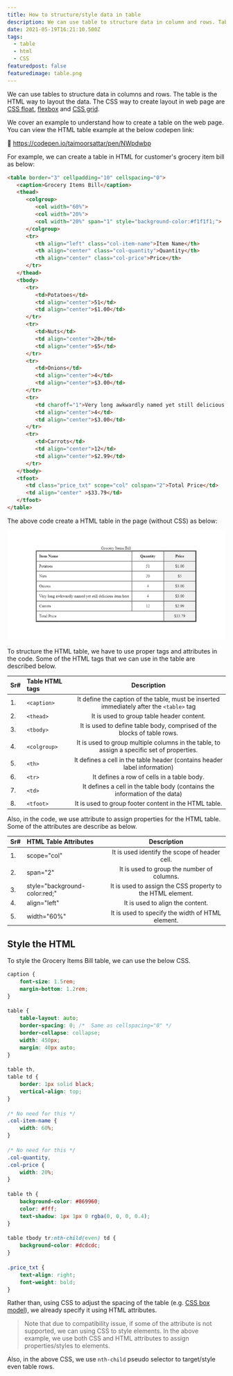 ```yaml
---
title: How to structure/style data in table
description: We can use table to structure data in column and rows. Table is the HTML way to layout the data.
date: 2021-05-19T16:21:10.500Z
tags:
  - table
  - html
  - CSS
featuredpost: false
featuredimage: table.png
---
```


We can use tables to structure data in columns and rows. The table is the HTML way to layout the data. The CSS way to create layout in web page are [CSS float](https://taimoorsattar.dev/blogs/css-float), [flexbox](https://taimoorsattar.dev/blogs/CSS-flexbox) and [CSS grid](https://taimoorsattar.dev/blogs/CSS-grid).

We cover an example to understand how to create a table on the web page. You can view the HTML table example at the below codepen link:

👀 https://codepen.io/taimoorsattar/pen/NWpdwbp

For example, we can create a table in HTML for customer's grocery item bill as below:

```html
<table border="3" cellpadding="10" cellspacing="0">
   <caption>Grocery Items Bill</caption>
   <thead>
      <colgroup>
         <col width="60%">
         <col width="20%">
         <col width="20%" span="1" style="background-color:#f1f1f1;">
      </colgroup>
      <tr>
         <th align="left" class="col-item-name">Item Name</th>
         <th align="center" class="col-quantity">Quantity</th>
         <th align="center" class="col-price">Price</th>
      </tr>
   </thead>
   <tbody>
      <tr>
         <td>Potatoes</td>
         <td align="center">51</td>
         <td align="center">$1.00</td>
      </tr>
      <tr>
         <td>Nuts</td>
         <td align="center">20</td>
         <td align="center">$5</td>
      </tr>
      <tr>
         <td>Onions</td>
         <td align="center">4</td>
         <td align="center">$3.00</td>
      </tr>
      <tr>
         <td charoff="1">Very long awkwardly named yet still delicious item here</td>
         <td align="center">4</td>
         <td align="center">$3.00</td>
      </tr>
      <tr>
         <td>Carrots</td>
         <td align="center">12</td>
         <td align="center">$2.99</td>
      </tr>
   </tbody>
   <tfoot>
      <td class="price_txt" scope="col" colspan="2">Total Price</td>
      <td align="center" >$33.79</td>
   </tfoot>
</table>
```

The above code create a HTML table in the page (without CSS) as below:

![Simple HTML Table](simple-html-table.jpg)

To structure the HTML table, we have to use proper tags and attributes in the code. Some of the HTML tags that we can use in the table are described below.

| Sr#  | Table HTML tags |                                        Description                                         |
| :--- | :-------------- | :----------------------------------------------------------------------------------------: |
| 1.   | `<caption>`     |  It define the caption of the table, must be inserted immediately after the `<table>` tag  |
| 2.   | `<thead>`       |                         It is used to group table header content.                          |
| 3.   | `<tbody>`       |          It is used to define table body, comprised of the blocks of table rows.           |
| 4.   | `<colgroup>`    | It is used to group multiple columns in the table, to assign a specific set of properties. |
| 5.   | `<th>`          |         It defines a cell in the table header (contains header label information)          |
| 6.   | `<tr>`          |                         It defines a row of cells in a table body.                         |
| 7.   | `<td>`          |         It defines a cell in the table body (contains the information of the data)         |
| 8.   | `<tfoot>`       |                   It is used to group footer content in the HTML table.                    |


Also, in the code, we use attribute to assign properties for the HTML table. Some of the  attributes are describe as below.


| Sr#  | HTML Table Attributes         |                        Description                         |
| :--- | :---------------------------- | :--------------------------------------------------------: |
| 1.   | scope="col"                   |       It is used identify the scope of header cell.        |
| 2.   | span="2"                      |         It is used to group the number of columns.         |
| 3.   | style="background-color:red;" | It is used to assign the CSS property to the HTML element. |
| 4.   | align="left"                  |              It is used to align the content.              |
| 5.   | width="60%"                   |      It is used to specify the width of HTML element.      |


## Style the HTML

To style the Grocery Items Bill table, we can use the below CSS.

```css
caption {
	font-size: 1.5rem;
	margin-bottom: 1.2rem;
}

table {
	table-layout: auto;
	border-spacing: 0; /*  Same as cellspacing="0" */
	border-collapse: collapse;
	width: 450px;
	margin: 40px auto;
}

table th,
table td {
	border: 1px solid black;
	vertical-align: top;
}

/* No need for this */
.col-item-name {
	width: 60%;
}

/* No need for this */
.col-quantity,
.col-price {
	width: 20%;
}

table th {
	background-color: #869960;
	color: #fff;
	text-shadow: 1px 1px 0 rgba(0, 0, 0, 0.4);
}

table tbody tr:nth-child(even) td {
	background-color: #dcdcdc;
}

.price_txt {
	text-align: right;
	font-weight: bold;
}
```

Rather than, using CSS to adjust the spacing of the table (e.g. [CSS box model](https://taimoorsattar.dev/blogs/box-model-in-css/)), we already specify it using HTML attributes.

> Note that due to compatibility issue, if some of the attribute is not supported, we can using CSS to style elements. In the above example, we use both CSS and HTML attributes to assign properties/styles to elements.  

Also, in the above CSS, we use `nth-child` pseudo selector to target/style even table rows.
